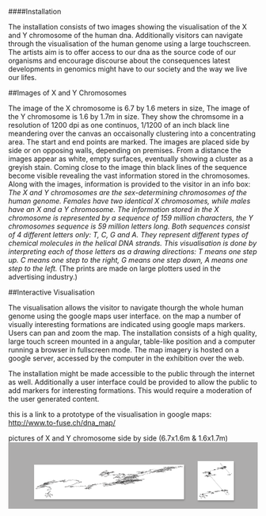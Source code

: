####Installation

The installation consists of two images showing the visualisation of the X and Y chromosome of the human dna. Additionally visitors can navigate through the visualisation of the human genome using a large touchscreen. 
The artists aim is to offer access to our dna as the source code of our organisms and encourage discourse about the consequences latest developments in genomics might have to our society and the way we live our lifes.  

##Images of X and Y Chromosomes

The image of the X chromosome is 6.7 by 1.6 meters in size, The image of the Y chromosome is 1.6 by 1.7m in size. They show the chromsome in a resolution of 1200 dpi as one continuos, 1/1200 of an inch black line meandering over the canvas an occaisonally clustering into a concentrating area. The start and end points are marked. The images are placed side by side or on opposing walls, depending on premises. From a distance the images appear as white, empty surfaces, eventually showing a cluster as a greyish stain. Coming close to the image thin black lines of the sequence become visible revealing the vast information stored in the chromosomes.
Along with the images, information is provided to the visitor in an info box: 
*The X and Y chromosomes are the sex-determining chromosomes of the human genome. Females have two identical X chromosomes, while males have an X and a Y chromosome. The information stored in the X chromosome is represented by a sequence of 159 million characters, the Y chromosomes sequence is 59 million letters long. Both sequences consist of 4 different letters only: T, C, G and A. They represent different types of chemical molecules in the helical DNA strands. This visualisation is done by interpreting each of those letters as a drawing directions: T means one step up. C means one step to the right, G means one step down, A means one step to the left.*
(The prints are made on large plotters used in the advertising industry.) 

##Interactive Visualisation

The visualisation allows the visitor to navigate thourgh the whole human genome using the google maps user interface. on the map a number of visually interesting formations are indicated using google maps markers. Users can pan and zoom the map.
The installation consists of a high quality, large touch screen mounted in a angular, table-like position and a computer running a browser in fullscreen mode. The map imagery is hosted on a google server, accessed by the computer in the exhibition over the web.

The installation might be made accessible to the public through the internet as well. Additionally a user interface could be provided to allow the public to add markers for interesting formations. This would require a moderation of the user generated content.

this is a link to a prototype of the visualisation in google maps:
http://www.to-fuse.ch/dna_map/

pictures of X and Y chromosome side by side (6.7x1.6m & 1.6x1.7m)
!["first run in google maps"](../project_images/xy.png "first run in google maps")
